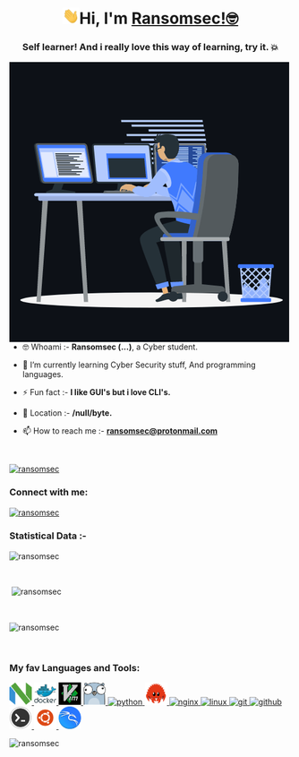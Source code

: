 <h1 align="center"><img src="https://github.com/ransomsec/ransomsec/blob/main/external-data/wave.gif" width="30px">Hi, I'm <a href="https://ransomsec.github.io">Ransomsec!🤓️</a></h1>

<h3 align="center">Self learner! And i really love this way of learning, try it. 💥️</h3>
 



<p><img align="left" src="https://github.com/ransomsec/ransomsec/blob/main/external-data/geek-animation.gif" alt="ransomsec" /></p>


- 🤓️ Whoami :- **Ransomsec (...)**, a Cyber student.

- 🌱 I’m currently learning Cyber Security stuff, And programming languages.
 
- ⚡ Fun fact :- **I like GUI's but i love CLI's.**
 
- 📍️ Location :- **/null/byte.**

- 📫 How to reach me :- **ransomsec@protonmail.com**
 

<br>
 
 <p align="left"> <a href="https://twitter.com/ransomsec" target="blank"><img src="https://img.shields.io/twitter/follow/ransomsec?logo=twitter&style=social" alt="ransomsec" /></a> </p>
 
<h3 align="left">Connect with me:</h3>
<p align="left">
<a href="https://twitter.com/ransomsec" target="blank"><img align="center" src="https://raw.githubusercontent.com/rahuldkjain/github-profile-readme-generator/master/src/images/icons/Social/twitter.svg" alt="ransomsec" height="30" width="40" /></a>
</a>


<h3>Statistical Data :-</h3>
<p><img align="center"
    src="https://github-readme-stats.vercel.app/api/top-langs?username=ransomsec&show_icons=true&locale=en&bg_color=0d1117&text_color=ffffff&layout=compact"
    alt="ransomsec" 
    bg_color=#808080/></p>

<br>

<p>&nbsp;<img align="center" src="https://github-readme-stats.vercel.app/api?username=ransomsec&show_icons=true&locale=en&bg_color=0d1117&text_color=ffffff&repo=convoychat"
    alt="ransomsec" /></p>

<br>

<p><img align="center" src="https://github-readme-streak-stats.herokuapp.com/?user=ransomsec&theme=dark&background=0d1117&date_format=M%20j%5B%2C%20Y%5D" alt="ransomsec" /></p>

<!--
<h3>Trophies :-</h3>
<p align="left"> <a href="https://github.com/ryo-ma/github-profile-trophy"><img
      src="https://github-profile-trophy.vercel.app/?username=ransomsec&bg_color=0d1117&text_color=ffffff" alt="ransomsec" /></a> </p> -->
      
<p align="left"> <a href="https://twitter.com/" target="blank"><img
      src="https://img.shields.io/twitter/follow/?logo=twitter&style=for-the-badge" alt="" /></a> </p>

 

<h3 align="left">My fav Languages and Tools:</h3>
<p align="left"> <a href="https://neovim.io/" target="_blank"> <img src="https://github.com/ransomsec/ransomsec/blob/main/external-data/neovim.png" alt="angularjs" width="40" height="40"/> </a> <a href="https://www.docker.com/" target="_blank"> <img src="https://raw.githubusercontent.com/devicons/devicon/master/icons/docker/docker-original-wordmark.svg" alt="docker" width="40" height="40"/> </a>
<a align="left"> <a href="https://www.vim.org" target="_blank"> <img src="https://github.com/ransomsec/ransomsec/blob/main/external-data/vim.png" alt="vim" width="40" height="40"/> </a> <a href="https://go.dev/" target="_blank"> <img src="https://github.com/ransomsec/ransomsec/blob/main/external-data/gopher.png" alt="golang" width="40" height="40"/> </a>
<a align="left"> <a href="https://www.python.org/" target="_blank"> <img src="https://github.com/rahuldkjain/github-profile-readme-generator/blob/master/src/images/icons/ProgrammingLanguages/python.svg" alt="python" width="40" height="40"/> </a>
<a align="left"> <a href="https://www.rust-lang.org/" target="_blank"> <img src="https://github.com/ransomsec/ransomsec/blob/main/external-data/rust-lang.png" alt="rust-lang" width="40" height="40"/> </a>
<a align="left"> <a href="https://nginx.org/en/" target="_blank"> <img src="https://github.com/rahuldkjain/github-profile-readme-generator/blob/master/src/images/icons/BackendDevelopment/nginx.svg" alt="nginx" width="40" height="40"/> </a> 
 <a align="left"> <a href="https://www.linux.org/" target="_blank"> <img src="https://github.com/rahuldkjain/github-profile-readme-generator/blob/master/src/images/icons/Other/linux.svg" alt="linux" width="40" height="40"/> </a> 
  <a align="left"> <a href="https://git-scm.com/" target="_blank"> <img src="https://github.com/rahuldkjain/github-profile-readme-generator/blob/master/src/images/icons/Other/git.svg" alt="git" width="40" height="40"/> </a> 
 <a align="left"> <a href="https://github.com" target="_blank"> <img src="https://github.com/rahuldkjain/github-profile-readme-generator/blob/master/src/images/icons/Social/github.svg" alt="github" width="40" height="40"/> </a>
 <a align="left"> <a href="https://www.gnu.org/software/bash/" target="_blank" rel="noreferrer"> <img src="https://github.com/ransomsec/ransomsec/blob/main/external-data/shell.png" alt="bash" width="40" height="40"/> </a>
  <a align="left"> <a href="https://ubuntu.com/" target="_blank" rel="noreferrer"> <img src="https://github.com/ransomsec/ransomsec/blob/main/external-data/ubuntu-logo.png" alt="ubuntu" width="40" height="40"/> </a>
<a align="left"> <a href="https://kali.org" target="_blank" rel="noreferrer"> <img src="https://github.com/ransomsec/ransomsec/blob/main/external-data/kali-logo.png" alt="kali" width="40" height="40"/> </a>
  
<p align="left"> <img src="https://komarev.com/ghpvc/?username=ransomsec&label=Profile%20views&color=0e75b6&style=flat" alt="ransomsec" /> </p>
